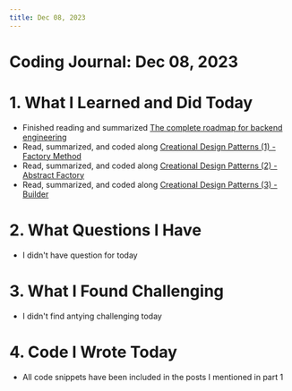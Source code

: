 ```yaml
---
title: Dec 08, 2023
---
```


# Coding Journal: Dec 08, 2023

# 1. What I Learned and Did Today
 - Finished reading and summarized [The complete roadmap for backend engineering](https://quinnle.io/docs/tech-blogs/notes/post_18)
- Read, summarized, and coded along [Creational Design Patterns (1) - Factory Method](https://quinnle.io/docs/learning-journal/dive-into-design-patterns/post_04)
- Read, summarized, and coded along [Creational Design Patterns (2) - Abstract Factory](https://quinnle.io/docs/learning-journal/dive-into-design-patterns/post_05)
- Read, summarized, and coded along [Creational Design Patterns (3) - Builder](https://quinnle.io/docs/learning-journal/dive-into-design-patterns/post_06)

# 2. What Questions I Have
- I didn't have question for today

# 3. What I Found Challenging
- I didn't find antying challenging today

# 4. Code I Wrote Today
- All code snippets have been included in the posts I mentioned in part 1